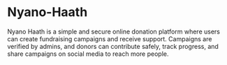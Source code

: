 # Nyano-Haath
Nyano Haath is a simple and secure online donation platform where users can create fundraising campaigns and receive support. Campaigns are verified by admins, and donors can contribute safely, track progress, and share campaigns on social media to reach more people.
